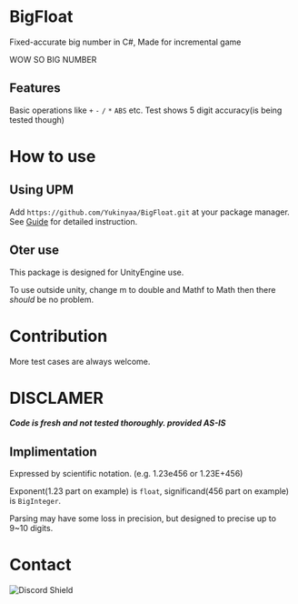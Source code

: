 # BigFloat
Fixed-accurate big number in C#, Made for incremental game

WOW SO BIG NUMBER

## Features
Basic operations like `+` `-` `/` `*` `ABS` etc.
Test shows 5 digit accuracy(is being tested though)

# How to use

## Using UPM
Add `https://github.com/Yukinyaa/BigFloat.git` at your package manager.
See [Guide](https://docs.unity3d.com/Manual/upm-ui-giturl.html) for detailed instruction.

## Oter use
This package is designed for UnityEngine use.

To use outside unity, change m to double and Mathf to Math then there *should* be no problem.

# Contribution
More test cases are always welcome.

# DISCLAMER
***Code is fresh and not tested thoroughly. provided AS-IS***

## Implimentation
Expressed by scientific notation. (e.g. 1.23e456 or 1.23E+456) 

Exponent(1.23 part on example) is `float`,  significand(456 part on example) is `BigInteger`.

Parsing may have some loss in precision, but designed to precise up to 9~10 digits.

# Contact
![Discord Shield](https://discordapp.com/api/guilds/884039953611362346/widget.png?style=banner2)


